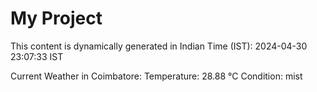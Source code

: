 # My Project

This content is dynamically generated in Indian Time (IST): 2024-04-30 23:07:33 IST


Current Weather in Coimbatore:
Temperature: 28.88 °C
Condition: mist
